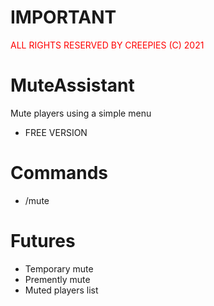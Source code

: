 # IMPORTANT
<p style="color: red;">ALL RIGHTS RESERVED BY CREEPIES (C) 2021</p>



# MuteAssistant
Mute players using a simple menu
- FREE VERSION

# Commands
- /mute

# Futures
- Temporary mute
- Premently mute
- Muted players list
